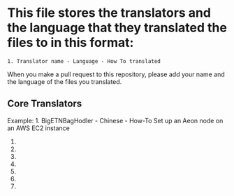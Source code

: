 # This file stores the translators and the language that they translated the files to in this format:

`` 1. Translator name - Language - How To translated ``

When you make a pull request to this repository, please add your name and the language of the files you translated.


## Core Translators

Example: 1. BigETNBagHodler - Chinese - How-To Set up an Aeon node on an AWS EC2 instance

1.

2.

3.

4.

5.

6.

7.
